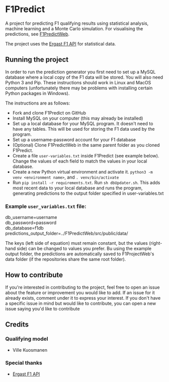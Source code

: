 # F1Predict

A project for predicting F1 qualifying results using statistical analysis, machine learning and a Monte Carlo simulation. For visualising the predictions, see [F1PredictWeb](https://github.com/villekuosmanen/F1PredictWeb).

The project uses the [Ergast F1 API](https://ergast.com/mrd/) for statistical data.

## Running the project

In order to run the prediction generator you first need to set up a MySQL database where a local copy of the F1 data will be stored. You will also need Python 3 and Pip. These instructions should work in Linux and MacOS computers (unfortunately there may be problems with installing certain Python packages in Windows).

The instructions are as follows:
- Fork and clone F1Predict on GitHub
- Install MySQL on your computer (this may already be installed)
- Set up a local database for your MySQL program. It doesn't need to have any tables. This will be used for storing the F1 data used by the program.
- Set up a username-password account for your F1 database
- (Optional) Clone F1PredictWeb in the same parent folder as you cloned F1Predict.
- Create a file `user-variables.txt` inside F1Predict (see example below). Change the values of each field to match the values in your local database.
- Create a new Python virtual environment and activate it. `python3 -m venv <environment name>`, and `. venv/bin/activate`
- Run `pip install -r requirements.txt`.
Run `sh dbUpdater.sh`. This adds most recent data to your local database and runs the program, generating predictions to the output folder specified in user-variables.txt

### Example `user_variables.txt` file:
db_username=username  
db_password=password  
db_database=f1db  
predictions_output_folder=../F1PredictWeb/src/public/data/

The keys (left side of equation) must remain constant, but the values (right-hand side) can be changed to values you prefer. Bu using the example output folder, the predictions are automatically saved to F1ProjectWeb's data folder (if the repositories share the same root folder).

## How to contribute

If you're interested in contributing to the project, feel free to open an issue about the feature or improvement you would like to add. If an issue for it already exists, comment under it to express your interest. If you don't have a specific issue in mind but would like to contribute, you can open a new issue saying you'd like to contribute

## Credits

### Qualifying model
- Ville Kuosmanen

### Special thanks
- [Ergast F1 API](https://ergast.com/mrd/)